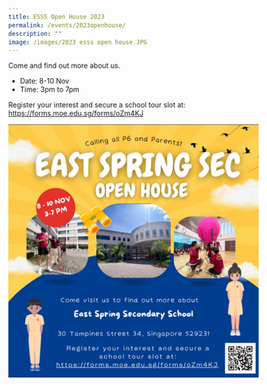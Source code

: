 ```yaml
---
title: ESSS Open House 2023
permalink: /events/2023openhouse/
description: ""
image: /images/2023 esss open house.JPG
---
```

Come and find out more about us.

* Date: 8-10 Nov
* Time: 3pm to 7pm

Register your interest and secure a school tour slot at: https://forms.moe.edu.sg/forms/oZm4KJ

![](/images/2023%20esss%20open%20house.JPG)